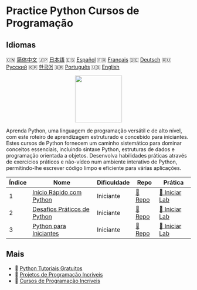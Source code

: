 # Practice Python Cursos de Programação

## Idiomas

🇨🇳 [简体中文](README_zh.md) 🇯🇵 [日本語](README_ja.md) 🇪🇸 [Español](README_es.md) 🇫🇷 [Français](README_fr.md) 🇩🇪 [Deutsch](README_de.md) 🇷🇺 [Русский](README_ru.md) 🇰🇷 [한국어](README_ko.md) 🇧🇷 [Português](README_pt.md) 🇺🇸 [English](README.md) 

<div align="center">
<img width="128px" src="https://file.labex.io/path/E4pVLzVNCjyM.png">
</div>

Aprenda Python, uma linguagem de programação versátil e de alto nível, com este roteiro de aprendizagem estruturado e concebido para iniciantes. Estes cursos de Python fornecem um caminho sistemático para dominar conceitos essenciais, incluindo sintaxe Python, estruturas de dados e programação orientada a objetos. Desenvolva habilidades práticas através de exercícios práticos e não-vídeo num ambiente interativo de Python, permitindo-lhe escrever código limpo e eficiente para várias aplicações.

|   Índice | Nome                                                                                  | Dificuldade   | Repo                                                                | Prática                                                                  |
|----------|---------------------------------------------------------------------------------------|---------------|---------------------------------------------------------------------|--------------------------------------------------------------------------|
|        1 | [Início Rápido com Python](https://labex.io/pt/courses/quick-start-with-python)       | Iniciante     | [🔗 Repo](https://github.com/labex-labs/quick-start-with-python)    | [🚀 Iniciar Lab](https://labex.io/pt/courses/quick-start-with-python)    |
|        2 | [Desafios Práticos de Python](https://labex.io/pt/courses/python-practice-challenges) | Iniciante     | [🔗 Repo](https://github.com/labex-labs/python-practice-challenges) | [🚀 Iniciar Lab](https://labex.io/pt/courses/python-practice-challenges) |
|        3 | [Python para Iniciantes](https://labex.io/pt/courses/python-for-beginners)            | Iniciante     | [🔗 Repo](https://github.com/labex-labs/python-for-beginners)       | [🚀 Iniciar Lab](https://labex.io/pt/courses/python-for-beginners)       |

## Mais

- 🔗 [Python Tutoriais Gratuitos](https://github.com/labex-labs/python-free-tutorials)
- 🔗 [Projetos de Programação Incríveis](https://github.com/labex-labs/awesome-programming-projects)
- 🔗 [Cursos de Programação Incríveis](https://github.com/labex-labs/awesome-programming-courses)

